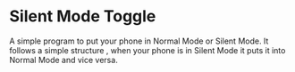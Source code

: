 # Silent Mode Toggle
A simple program to put your phone in Normal Mode or Silent Mode.
It follows a simple structure , when your phone is in Silent Mode it puts it into Normal Mode and vice versa.

